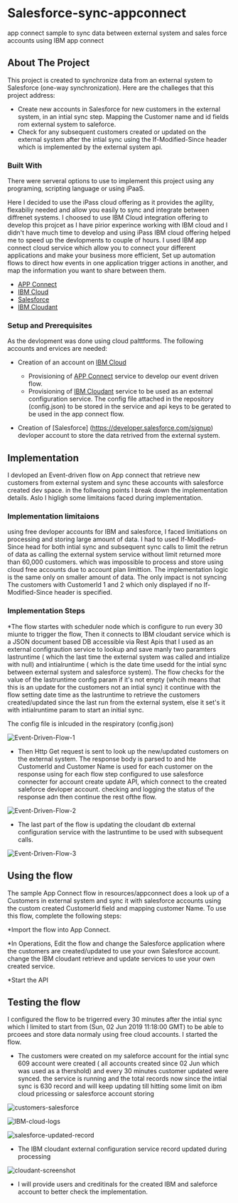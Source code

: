 # Salesforce-sync-appconnect
app connect sample to sync data between external system and sales force accounts using IBM app connect 

## About The Project
This project is created to synchronize data from an external system to Salesforce (one-way synchronization).
Here are the challeges that this project address:
* Create new accounts in Salesforce for new customers in the external system, in an intial sync step. Mapping the Customer name and id fields rom external system to saleforce.
* Check for any subsequent customers created or updated on the external system after the intial sync using the If-Modified-Since header which is implemented by the external system api.


### Built With
There were serveral options to use to implement this project using any programing, scripting language or using iPaaS. 

Here I decided to use the iPass cloud offering as it provides the agility, flexabiliy needed and allow you easily to sync and integrate between diffrenet systems. I choosed to use IBM Cloud integration offering to develop this projcet as I have pirior experince working with IBM cloud and I didn't have much time to develop and using iPass IBM cloud offering helped me to speed up the devlopments to couple of hours. I used IBM app connect cloud service which allow you to connect your different applications and make your business more efficient, Set up automation flows to direct how events in one application trigger actions in another, and map the information you want to share between them. 

* [APP Connect](https://cloud.ibm.com/catalog/services/app-connect)
* [IBM Cloud](https://cloud.ibm.com/)
* [Salesforce](https://eu26.salesforce.com/001/o)
* [IBM Cloudant](https://cloud.ibm.com/catalog/services/cloudant)


### Setup and Prerequisites

As the devlopment was done using cloud palttforms. The following accounts and ervices are needed:

* Creation of an account on [IBM Cloud](https://cloud.ibm.com/) 
  * Provisioning of [APP Connect](https://cloud.ibm.com/catalog/services/app-connect) service to develop our event driven flow.
  * Provisioning of [IBM Cloudant](https://cloud.ibm.com/catalog/services/cloudant) service to be used as an external  configuration service. The config file attached in the repository (config.json) to be stored in the service and api keys to be gerated to be used in the app connect flow. 

* Creation of [Salesforce] (https://developer.salesforce.com/signup) devloper account to store the data retrived from the external system.

## Implementation


I devloped an Event-driven flow on App connect that retrieve new customers from external system and sync these accounts with salesforce created dev space. in the follwoing points I break down the implementation details. Aslo I higligh some limitaions faced during implementation.

### Implementation limitaions

  using free devloper accounts for IBM and salesforce, I faced limitiations on processing and storing large amount of data. I had to used If-Modified-Since head for both intial sync and subsequent sync calls to limit the retrun of data as calling the external system service without limit returned more than 60,000 customers. which was impossible to process and store using cloud free accounts due to account plan limittion. The implementation logic is the same only on smaller amount of data. The only impact is not syncing The customers with CustomerId 1 and 2 which only displayed if no If-Modified-Since header is specified.     

### Implementation Steps

*The flow startes with scheduler node which is configure to run every 30 miunte to trigger the flow, Then it connects to IBM cloudant service which is a JSON document based DB accessible via Rest Apis that I used as an external configraution service to lookup and save manly two paramters lastruntime ( which the last time the external system was called and intialize with null) and intialruntime ( which is the date time usedd for the intial sync between external system and salesforce system). The flow checks for the value of the lastruntime config param if it's not empty (whcih means that this is an update for the customers not an intial sync) it continue with the flow setting date time as the lastruntime to retrieve the customers created/updated since the last run from the external system, else it set's it with intialruntime param to start an initial sync.

The config file is inlcuded in the respiratory (config.json)

![Event-Driven-Flow-1](https://raw.github.com/mismaeel/salesforce-sync-appconnect/master/resources/screenshots/flow-part1.PNG "Flow-1") 

* Then Http Get request is sent to look up the new/updated customers on the external system. The response body is parsed to and hte CustomerId and Customer Name is used for each customer on the response using  for each flow step configured to use salesforce connecter  for account create update API, which connect to the created saleforce devloper account. checking and logging the status of the response adn then continue the rest ofthe flow.

![Event-Driven-Flow-2](https://raw.github.com/mismaeel/salesforce-sync-appconnect/master/resources/screenshots/flow-part2.PNG "Flow-2") 

* The last part of the flow is updating the cloudant db external configuration service with the lastruntime to be used with subsequent calls.

![Event-Driven-Flow-3](https://raw.github.com/mismaeel/salesforce-sync-appconnect/master/resources/screenshots/flow-part3.PNG "Flow-3") 


## Using the flow 

The sample App Connect flow in resources/appconnect does a look up of a Customers in external system and sync it with  salesforce accounts using the custom created CustomerId field and mapping customer Name. To use this flow, complete the following steps:

*Import the flow into App Connect.

*In Operations, Edit the flow and change the Salesforce application where the customers are created/updated to use your own Salesforce account. change the IBM cloudant retrieve and update services to use your own created service.

*Start the API


## Testing the flow

I configured the flow to be trigerred every 30 minutes after the intial sync which I limited to start from (Sun, 02 Jun 2019 11:18:00 GMT) to be able to prcoees and store data normaly using free cloud accounts. I started the flow.

* The customers were created on my saleforce account for the intial sync 609 account were created ( all accounts created since  02 Jun which was used as a thershold) and every 30 minutes customer updated were synced. the service is running and the total records now since the intial sync is 630 record and will keep updating till hitting some limit on ibm cloud pricessing or salesforce account storing

![customers-salesforce](https://raw.github.com/mismaeel/salesforce-sync-appconnect/master/resources/screenshots/customers-salesforce.PNG "customers-salesforce") 

![IBM-cloud-logs](https://raw.github.com/mismaeel/salesforce-sync-appconnect/master/resources/screenshots/IBM-cloud-logs.PNG "IBM-cloud-logs") 

![salesforce-updated-record](https://raw.github.com/mismaeel/salesforce-sync-appconnect/master/resources/screenshots/salesforce-updated-record.PNG "salesforce-updated-record") 

* The IBM cloudant external configuration service record updated during processing

![cloudant-screenshot](https://raw.github.com/mismaeel/salesforce-sync-appconnect/master/resources/screenshots/cloudant-screenshot.PNG "cloudant-screenshot") 

* I will provide users and creditinals for the created IBM and saleforce account to better check the implementation.

